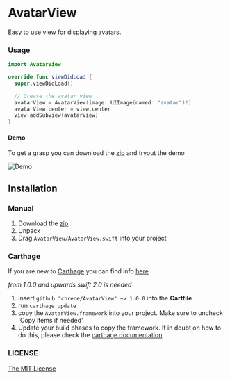 # AvatarView

Easy to use view for displaying avatars.

### Usage

```swift
import AvatarView

override func viewDidLoad {
  super.viewDidLoad()

  // Create the avatar view
  avatarView = AvatarView(image: UIImage(named: "avatar")!)
  avatarView.center = view.center
  view.addSubview(avatarView)
}
```

#### Demo
To get a grasp you can download the [zip](https://github.com/chrene/AvatarView/archive/master.zip) and tryout the demo

![Demo](http://i.imgur.com/jTvMjIz.png "Demo Screenshot")

## Installation

### Manual
1. Download the [zip](https://github.com/chrene/AvatarView/archive/master.zip)
2. Unpack
3. Drag `AvatarView/AvatarView.swift` into your project

### Carthage

If you are new to [Carthage](https://github.com/Carthage/Carthage) you can find info [here](https://github.com/Carthage/Carthage)

*from 1.0.0 and upwards swift 2.0 is needed*

1. insert `github "chrene/AvatarView" ~> 1.0.0` into the **Cartfile**
2. run `carthage update`
3. copy the `AvatarView.framework` into your project. Make sure to uncheck 'Copy items if needed'
4. Update your build phases to copy the framework. If in doubt on how to do this, please check the [carthage documentation](https://github.com/Carthage/Carthage)

### LICENSE
[The MIT License](https://github.com/chrene/AvatarView/blob/master/LICENSE)
